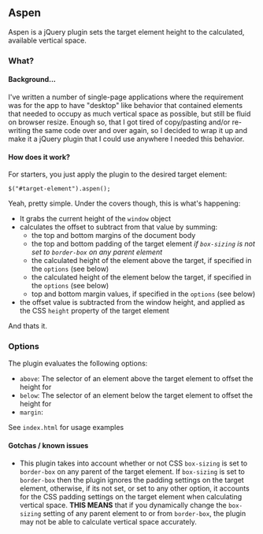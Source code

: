 ## Aspen
Aspen is a jQuery plugin sets the target element height to the calculated, available vertical space.

### What?

#### Background...
I've written a number of single-page applications where the requirement was for the app to have "desktop" like behavior that contained elements that needed to occupy as much vertical space as possible, but still be fluid on browser resize. Enough so, that I got tired of copy/pasting and/or re-writing the same code over and over again, so I decided to wrap it up and make it a jQuery plugin that I could use anywhere I needed this behavior.

#### How does it work?
For starters, you just apply the plugin to the desired target element:

	$("#target-element").aspen();

Yeah, pretty simple. Under the covers though, this is what's happening:

* It grabs the current height of the `window` object
* calculates the offset to subtract from that value by summing:
	* the top and bottom margins of the document body
	* the top and bottom padding of the target element _if `box-sizing` is not set to `border-box` on any parent element_
	* the calculated height of the element above the target, if specified in the `options` (see below)
	* the calculated height of the element below the target, if specified in the `options` (see below)
	* top and bottom margin values, if specified in the `options` (see below)
* the offset value is subtracted from the window height, and applied as the CSS `height` property of the target element

And thats it.

### Options
The plugin evaluates the following options:

* `above`: The selector of an element above the target element to offset the height for
* `below`: The selector of an element below the target element to offset the height for
* `margin`:

See `index.html` for usage examples

#### Gotchas / known issues
* This plugin takes into account whether or not CSS `box-sizing` is set to `border-box` on any parent of the target element. If `box-sizing` is set to `border-box` then the plugin ignores the padding settings on the target element, otherwise, if its not set, or set to any other option, it accounts for the CSS padding settings on the target element when calculating vertical space. **THIS MEANS** that if you dynamically change the `box-sizing` setting of any parent element to or from `border-box`, the plugin may not be able to calculate vertical space accurately.
